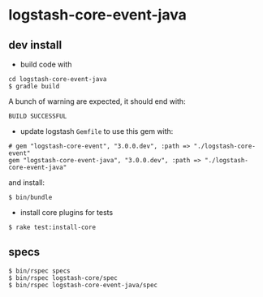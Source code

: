 # logstash-core-event-java

## dev install

- build code with

```
cd logstash-core-event-java
$ gradle build
```

A bunch of warning are expected, it should end with:

```
BUILD SUCCESSFUL
```

- update logstash `Gemfile` to use this gem with:

```
# gem "logstash-core-event", "3.0.0.dev", :path => "./logstash-core-event"
gem "logstash-core-event-java", "3.0.0.dev", :path => "./logstash-core-event-java"
```

and install:

```
$ bin/bundle
```

- install core plugins for tests

```
$ rake test:install-core
```

## specs

```
$ bin/rspec specs
$ bin/rspec logstash-core/spec
$ bin/rspec logstash-core-event-java/spec
```

